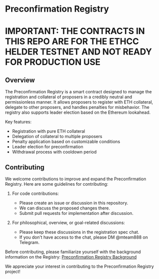 # Preconfirmation Registry

# IMPORTANT: THE CONTRACTS IN THIS REPO ARE FOR THE ETHCC HELDER TESTNET AND NOT READY FOR PRODUCTION USE

## Overview

The Preconfirmation Registry is a smart contract designed to manage the registration and collateral of proposers in a credibly neutral and permissionless manner. It allows proposers to register with ETH collateral, delegate to other proposers, and handles penalties for misbehavior. The registry also supports leader election based on the Ethereum lookahead.

Key features:
- Registration with pure ETH collateral
- Delegation of collateral to multiple proposers
- Penalty application based on customizable conditions
- Leader election for preconfirmation
- Withdrawal process with cooldown period

## Contributing

We welcome contributions to improve and expand the Preconfirmation Registry. Here are some guidelines for contributing:

1. For code contributions:
   - Please create an issue or discussion in this repository.
   - We can discuss the proposed changes there.
   - Submit pull requests for implementation after discussion.

2. For philosophical, overview, or goal-related discussions:
   - Please keep these discussions in the registration spec chat.
   - If you don't have access to the chat, please DM @mteam888 on Telegram.

Before contributing, please familiarize yourself with the background information on the Registry:
[Preconfirmation Registry Background](https://spirelabs.notion.site/EthCC-7-Preconfirmation-Registry-923dabf24d4540da92ed2780b7f6c3cc?pvs=74)

We appreciate your interest in contributing to the Preconfirmation Registry project!
